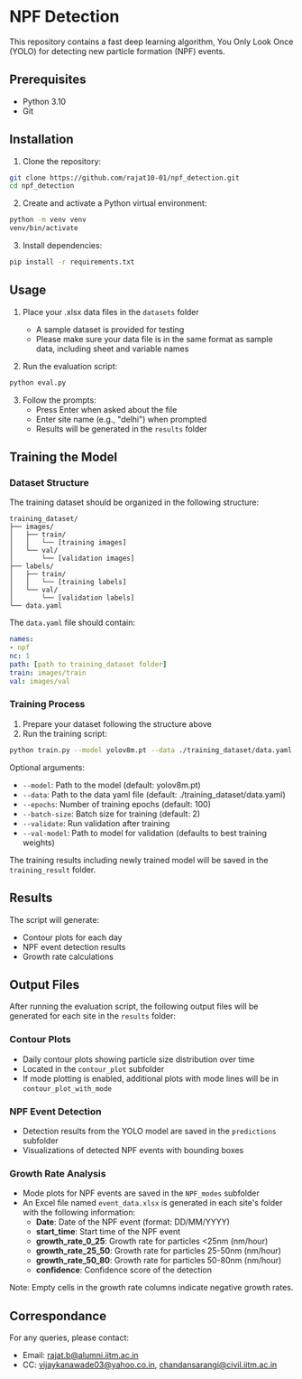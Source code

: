 # NPF Detection

This repository contains a fast deep learning algorithm, You Only Look Once (YOLO) for detecting new particle formation (NPF) events.

## Prerequisites

- Python 3.10
- Git

## Installation

1. Clone the repository:
```bash
git clone https://github.com/rajat10-01/npf_detection.git
cd npf_detection
```

2. Create and activate a Python virtual environment:
```bash
python -m venv venv
venv/bin/activate
```

3. Install dependencies:
```bash
pip install -r requirements.txt
```

## Usage

1. Place your .xlsx data files in the `datasets` folder
   - A sample dataset is provided for testing
   - Please make sure your data file is in the same format as sample data, including sheet and variable names

2. Run the evaluation script:
```bash
python eval.py
```

3. Follow the prompts:
   - Press Enter when asked about the file
   - Enter site name (e.g., "delhi") when prompted
   - Results will be generated in the `results` folder

## Training the Model

### Dataset Structure
The training dataset should be organized in the following structure:
```
training_dataset/
├── images/
│   ├── train/
│   │   └── [training images]
│   └── val/
│       └── [validation images]
├── labels/
│   ├── train/
│   │   └── [training labels]
│   └── val/
│       └── [validation labels]
└── data.yaml
```

The `data.yaml` file should contain:
```yaml
names:
- npf
nc: 1
path: [path to training_dataset folder]
train: images/train
val: images/val
```

### Training Process
1. Prepare your dataset following the structure above
2. Run the training script:
```bash
python train.py --model yolov8m.pt --data ./training_dataset/data.yaml --epochs 100 --batch-size 2
```

Optional arguments:
- `--model`: Path to the model (default: yolov8m.pt)
- `--data`: Path to the data yaml file (default: ./training_dataset/data.yaml)
- `--epochs`: Number of training epochs (default: 100)
- `--batch-size`: Batch size for training (default: 2)
- `--validate`: Run validation after training
- `--val-model`: Path to model for validation (defaults to best training weights)

The training results including newly trained model will be saved in the `training_result` folder.

## Results

The script will generate:
- Contour plots for each day
- NPF event detection results
- Growth rate calculations

## Output Files

After running the evaluation script, the following output files will be generated for each site in the `results` folder:

### Contour Plots
- Daily contour plots showing particle size distribution over time
- Located in the `contour_plot` subfolder
- If mode plotting is enabled, additional plots with mode lines will be in `contour_plot_with_mode`

### NPF Event Detection
- Detection results from the YOLO model are saved in the `predictions` subfolder
- Visualizations of detected NPF events with bounding boxes

### Growth Rate Analysis
- Mode plots for NPF events are saved in the `NPF_modes` subfolder
- An Excel file named `event_data.xlsx` is generated in each site's folder with the following information:
  - **Date**: Date of the NPF event (format: DD/MM/YYYY)
  - **start_time**: Start time of the NPF event
  - **growth_rate_0_25**: Growth rate for particles <25nm (nm/hour)
  - **growth_rate_25_50**: Growth rate for particles 25-50nm (nm/hour)
  - **growth_rate_50_80**: Growth rate for particles 50-80nm (nm/hour)
  - **confidence**: Confidence score of the detection

Note: Empty cells in the growth rate columns indicate negative growth rates.


## Correspondance

For any queries, please contact:
- Email: rajat.b@alumni.iitm.ac.in
- CC: vijaykanawade03@yahoo.co.in, chandansarangi@civil.iitm.ac.in
